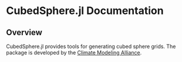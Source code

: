 # CubedSphere.jl Documentation

## Overview

CubedSphere.jl provides tools for generating cubed sphere grids. The package is developed by
the [Climate Modeling Alliance](https://clima.caltech.edu).
